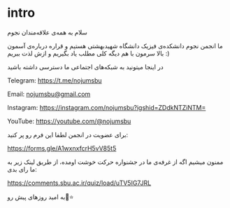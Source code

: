 # intro
سلام به همه‌ی علاقه‌مندان نجوم

ما انجمن نجوم دانشکده‌ی فیزیک دانشگاه شهیدبهشتی هستیم و قراره درباره‌ی آسمون بالا سرمون با هم دیگه کلی مطلب یاد بگیریم و ازش لذت ببریم :)


در اینجا میتونید به شبکه‌های اجتماعی ما دسترسی داشته باشید

Telegram: https://t.me/nojumsbu

Email: nojumsbu@gmail.com

Instagram: https://instagram.com/nojumsbu?igshid=ZDdkNTZiNTM=

YouTube: https://youtube.com/@nojumsbu



برای عضویت در انجمن لطفا این فرم رو پر کنید:

https://forms.gle/A1wxnxfcrH5vV85t5

ممنون میشیم اگه از غرفه‌ی ما در جشنواره حرکت خوشت اومده، از طریق لینک زیر به ما رای بدی:

https://comments.sbu.ac.ir/quiz/load/uTV5IG7JRL




به امید روزهای پیش رو🌠⭐
